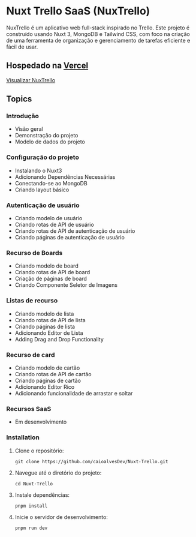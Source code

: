 # Nuxt Trello SaaS (NuxTrello)

NuxTrello é um aplicativo web full-stack inspirado no Trello. Este projeto é construído usando Nuxt 3, MongoDB e Tailwind CSS, com foco na criação de uma ferramenta de organização e gerenciamento de tarefas eficiente e fácil de usar.

## Hospedado na [Vercel](https://vercel.com/)
[Visualizar NuxTrello](https://nuxt-trello-app.vercel.app/auth/signin?callbackUrl=https://nuxt-trello-app.vercel.app/&error=undefined)

## Topics

### Introdução

- Visão geral
- Demonstração do projeto
- Modelo de dados do projeto

### Configuração do projeto

- Instalando o Nuxt3
- Adicionando Dependências Necessárias
- Conectando-se ao MongoDB
- Criando layout básico

### Autenticação de usuário

- Criando modelo de usuário
- Criando rotas de API de usuário
- Criando rotas de API de autenticação de usuário
- Criando páginas de autenticação de usuário

### Recurso de Boards

- Criando modelo de board
- Criando rotas de API de board
- Criação de páginas de board
- Criando Componente Seletor de Imagens

### Listas de recurso

- Criando modelo de lista
- Criando rotas de API de lista
- Criando páginas de lista
- Adicionando Editor de Lista
- Adding Drag and Drop Functionality

### Recurso de card

- Criando modelo de cartão
- Criando rotas de API de cartão
- Criando páginas de cartão
- Adicionando Editor Rico
- Adicionando funcionalidade de arrastar e soltar

### Recursos SaaS

- Em desenvolvimento


### Installation

1. Clone o repositório:
   ```
   git clone https://github.com/caioalvesDev/Nuxt-Trello.git
   ```
2. Navegue até o diretório do projeto:
   ```
   cd Nuxt-Trello
   ```
3. Instale dependências:
   ```
   pnpm install
   ```
4. Inicie o servidor de desenvolvimento:
   ```
   pnpm run dev
   ```


